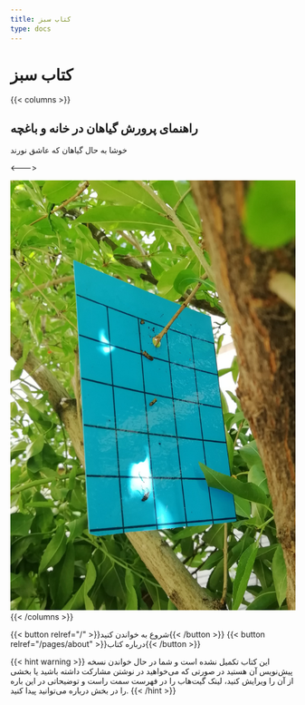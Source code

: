 ```yaml
---
title: کتاب سبز
type: docs
---
```


# کتاب سبز

{{< columns >}}
## راهنمای پرورش گیاهان در خانه و باغچه

خوشا به حال گیاهان که عاشق نورند

<--->

![کارت آبی جذب حشرات که به درخت آویزان شده است.](/media/pest-control/card-blue.jpg)
{{< /columns >}}

{{< button relref="/" >}}شروع به خواندن کنید{{< /button >}}
{{< button relref="/pages/about" >}}درباره کتاب{{< /button >}}

{{< hint warning >}}
این کتاب تکمیل نشده است و شما در حال خواندن نسخه پیش‌نویس آن هستید
در صورتی که می‌خواهید در نوشتن مشارکت داشته باشید یا بخشی از آن را
ویرایش کنید، لینک گیت‌هاب را در فهرست سمت راست و توضیحاتی در این باره را
در بخش درباره می‌توانید پیدا کنید.
{{< /hint >}}


